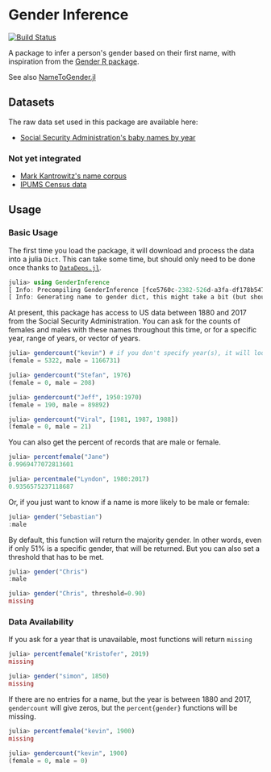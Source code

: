 # Gender Inference

[![Build Status](https://travis-ci.com/kescobo/GenderInference.jl.svg?branch=master)](https://travis-ci.com/kescobo/GenderInference.jl)

A package to infer a person's gender based on their first name,
with inspiration from the [Gender R package][1].

See also [NameToGender.jl][6]

## Datasets

The raw data set used in this package are available here:

- [Social Security Administration's baby names by year][2]


### Not yet integrated

- [Mark Kantrowitz's name corpus][3]
- [IPUMS Census data][4]

## Usage

### Basic Usage

The first time you load the package,
it will download and process the data into a julia `Dict`.
This can take some time, but should only need to be done once
thanks to [`DataDeps.jl`][5].

```julia
julia> using GenderInference
[ Info: Precompiling GenderInference [fce5760c-2382-526d-a3fa-df178b5473bd]
[ Info: Generating name to gender dict, this might take a bit (but should only happen once)
```

At present, this package has access to US data between 1880 and 2017
from the Social Security Administration.
You can ask for the counts of females and males with these names throughout this time,
or for a specific year, range of years, or vector of years.

```julia
julia> gendercount("kevin") # if you don't specify year(s), it will look at all records
(female = 5322, male = 1166731)

julia> gendercount("Stefan", 1976)
(female = 0, male = 208)

julia> gendercount("Jeff", 1950:1970)
(female = 190, male = 89892)

julia> gendercount("Viral", [1981, 1987, 1988])
(female = 0, male = 21)
```

You can also get the percent of records that are male or female.

```julia
julia> percentfemale("Jane")
0.9969477072813601

julia> percentmale("Lyndon", 1980:2017)
0.9356575237118687
```

Or, if you just want to know if a name is more likely to be male or female:

```julia
julia> gender("Sebastian")
:male
```

By default, this function will return the majority gender.
In other words, even if only 51% is a specific gender, that will be returned.
But you can also set a threshold that has to be met.

```julia
julia> gender("Chris")
:male

julia> gender("Chris", threshold=0.90)
missing
```

### Data Availability

If you ask for a year that is unavailable, most functions will return `missing`

```julia
julia> percentfemale("Kristofer", 2019)
missing

julia> gender("simon", 1850)
missing
```

If there are no entries for a name, but the year is between 1880 and 2017,
`gendercount` will give zeros,
but the `percent{gender}` functions will be missing.

```julia
julia> percentfemale("kevin", 1900)
missing

julia> gendercount("kevin", 1900)
(female = 0, male = 0)
```


[1]: https://www.r-project.org/nosvn/pandoc/gender.html
[2]: http://catalog.data.gov/dataset/baby-names-from-social-security-card-applications-national-level-data
[3]: http://www.cs.cmu.edu/afs/cs/project/ai-repository/ai/areas/nlp/corpora/names/0.html
[4]: https://usa.ipums.org/
[5]: https://github.com/oxinabox/DataDeps.jl
[6]: https://github.com/JuliaText/NameToGender.jl
